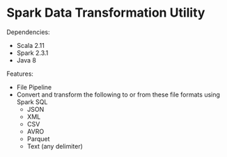 Spark Data Transformation Utility
=================================
Dependencies:
* Scala 2.11
* Spark 2.3.1
* Java 8

Features:
* File Pipeline
* Convert and transform the following to or from these file formats using Spark SQL
    * JSON
    * XML
    * CSV
    * AVRO
    * Parquet
    * Text (any delimiter)


